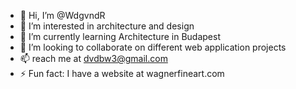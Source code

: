 - 👋 Hi, I’m @WdgvndR
- 👀 I’m interested in architecture and design
- 🌱 I’m currently learning Architecture in Budapest
- 💞️ I’m looking to collaborate on different web application projects
- 📫 reach me at dvdbw3@gmail.com
- ⚡ Fun fact: I have a website at wagnerfineart.com

